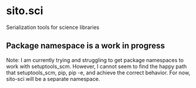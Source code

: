 # sito.sci
Serialization tools for science libraries
## Package namespace is a work in progress

Note: I am currently trying and struggling to get package namespaces to 
work with setuptools_scm. However, I cannot seem to find the happy path that
setuptools_scm, pip, pip -e, and achieve the correct behavior. 
For now, sito-sci will be a separate namespace. 


